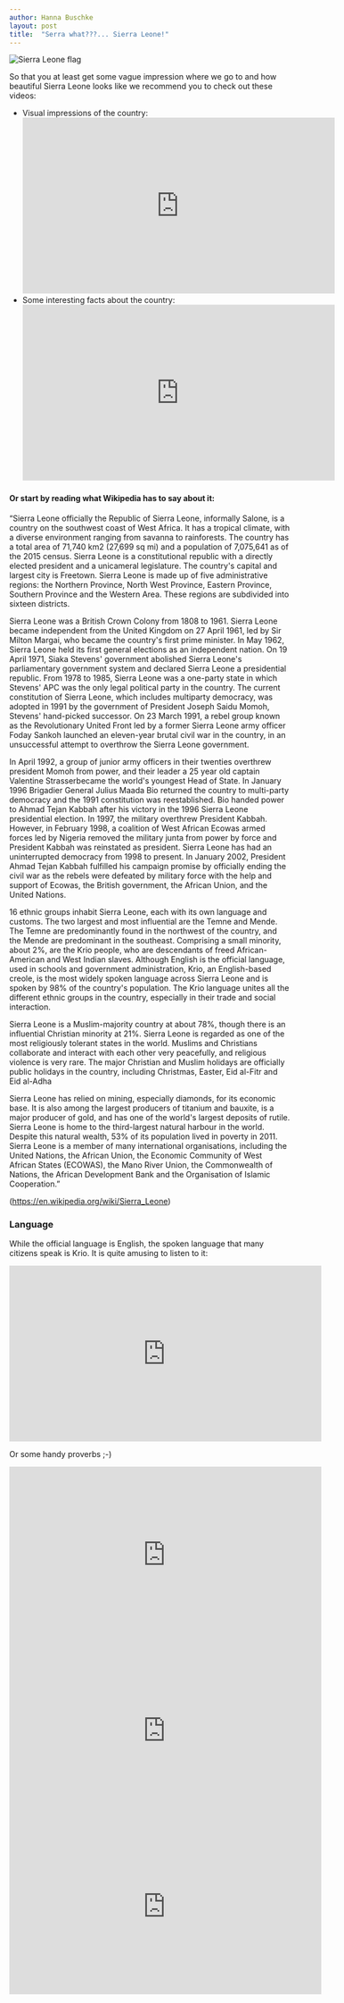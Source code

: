 ```yaml
---
author: Hanna Buschke
layout: post
title:  "Serra what???... Sierra Leone!"
---
```




![Sierra Leone flag](../assets/Flag_of_Sierra_Leone.svg)

So that you at least get some vague impression where we go to and how beautiful Sierra Leone looks like we recommend you to check out these videos:

*	Visual impressions of the country:
    <iframe width="560" height="315" src="https://www.youtube.com/embed/HAW7henT7A8" frameborder="0" allow="accelerometer; autoplay; encrypted-media; gyroscope; picture-in-picture" allowfullscreen></iframe>
*	Some interesting facts about the country:
    <iframe width="560" height="315" src="https://www.youtube.com/embed/KyDsN0Z5mmY" frameborder="0" allow="accelerometer; autoplay; encrypted-media; gyroscope; picture-in-picture" allowfullscreen></iframe>

#### Or start by reading what Wikipedia has to say about it:
“Sierra Leone officially the Republic of Sierra Leone, informally Salone, is a country on the southwest coast of West Africa. It has a tropical climate, with a diverse environment ranging from savanna to rainforests. The country has a total area of 71,740 km2 (27,699 sq mi) and a population of 7,075,641 as of the 2015 census. Sierra Leone is a constitutional republic with a directly elected president and a unicameral legislature. The country's capital and largest city is Freetown. Sierra Leone is made up of five administrative regions: the Northern Province, North West Province, Eastern Province, Southern Province and the Western Area. These regions are subdivided into sixteen districts.

Sierra Leone was a British Crown Colony from 1808 to 1961. Sierra Leone became independent from the United Kingdom on 27 April 1961, led by Sir Milton Margai, who became the country's first prime minister. In May 1962, Sierra Leone held its first general elections as an independent nation. On 19 April 1971, Siaka Stevens' government abolished Sierra Leone's parliamentary government system and declared Sierra Leone a presidential republic. From 1978 to 1985, Sierra Leone was a one-party state in which Stevens' APC was the only legal political party in the country. The current constitution of Sierra Leone, which includes multiparty democracy, was adopted in 1991 by the government of President Joseph Saidu Momoh, Stevens' hand-picked successor. On 23 March 1991, a rebel group known as the Revolutionary United Front led by a former Sierra Leone army officer Foday Sankoh launched an eleven-year brutal civil war in the country, in an unsuccessful attempt to overthrow the Sierra Leone government.

In April 1992, a group of junior army officers in their twenties overthrew president Momoh from power, and their leader a 25 year old captain Valentine Strasserbecame the world's youngest Head of State. In January 1996 Brigadier General Julius Maada Bio returned the country to multi-party democracy and the 1991 constitution was reestablished. Bio handed power to Ahmad Tejan Kabbah after his victory in the 1996 Sierra Leone presidential election. In 1997, the military overthrew President Kabbah. However, in February 1998, a coalition of West African Ecowas armed forces led by Nigeria removed the military junta from power by force and President Kabbah was reinstated as president. Sierra Leone has had an uninterrupted democracy from 1998 to present. In January 2002, President Ahmad Tejan Kabbah fulfilled his campaign promise by officially ending the civil war as the rebels were defeated by military force with the help and support of Ecowas, the British government, the African Union, and the United Nations.

16 ethnic groups inhabit Sierra Leone, each with its own language and customs. The two largest and most influential are the Temne and Mende. The Temne are predominantly found in the northwest of the country, and the Mende are predominant in the southeast. Comprising a small minority, about 2%, are the Krio people, who are descendants of freed African-American and West Indian slaves. Although English is the official language, used in schools and government administration, Krio, an English-based creole, is the most widely spoken language across Sierra Leone and is spoken by 98% of the country's population. The Krio language unites all the different ethnic groups in the country, especially in their trade and social interaction.

Sierra Leone is a Muslim-majority country at about 78%, though there is an influential Christian minority at 21%. Sierra Leone is regarded as one of the most religiously tolerant states in the world. Muslims and Christians collaborate and interact with each other very peacefully, and religious violence is very rare. The major Christian and Muslim holidays are officially public holidays in the country, including Christmas, Easter, Eid al-Fitr and Eid al-Adha 

Sierra Leone has relied on mining, especially diamonds, for its economic base. It is also among the largest producers of titanium and bauxite, is a major producer of gold, and has one of the world's largest deposits of rutile. Sierra Leone is home to the third-largest natural harbour in the world. Despite this natural wealth, 53% of its population lived in poverty in 2011. Sierra Leone is a member of many international organisations, including the United Nations, the African Union, the Economic Community of West African States (ECOWAS), the Mano River Union, the Commonwealth of Nations, the African Development Bank and the Organisation of Islamic Cooperation.” 

(https://en.wikipedia.org/wiki/Sierra_Leone)

### Language
While the official language is English, the spoken language that many citizens speak is Krio. It is quite amusing to listen to it:
<iframe width="560" height="315" src="https://www.youtube.com/embed/WtMM6YzHdZM" frameborder="0" allow="accelerometer; autoplay; encrypted-media; gyroscope; picture-in-picture" allowfullscreen></iframe>

Or some handy proverbs ;-)
<iframe width="560" height="315" src="https://www.youtube.com/embed/5NugAHBCXdQ" frameborder="0" allow="accelerometer; autoplay; encrypted-media; gyroscope; picture-in-picture" allowfullscreen></iframe> 
<iframe width="560" height="315" src="https://www.youtube.com/embed/_wW2oCHFjsk" frameborder="0" allow="accelerometer; autoplay; encrypted-media; gyroscope; picture-in-picture" allowfullscreen></iframe>
<iframe width="560" height="315" src="https://www.youtube.com/embed/8Dfn7HSnS1w" frameborder="0" allow="accelerometer; autoplay; encrypted-media; gyroscope; picture-in-picture" allowfullscreen></iframe>